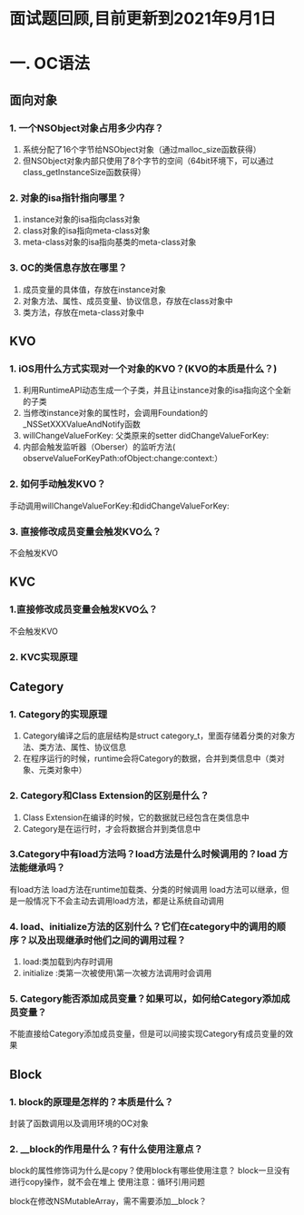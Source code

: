 # 面试题回顾,目前更新到2021年9月1日

# 一. OC语法
## 面向对象
### 1. 一个NSObject对象占用多少内存？
1. 系统分配了16个字节给NSObject对象（通过malloc_size函数获得）
2. 但NSObject对象内部只使用了8个字节的空间（64bit环境下，可以通过class_getInstanceSize函数获得）

### 2. 对象的isa指针指向哪里？
1. instance对象的isa指向class对象
2. class对象的isa指向meta-class对象
3. meta-class对象的isa指向基类的meta-class对象

### 3. OC的类信息存放在哪里？
1. 成员变量的具体值，存放在instance对象
2. 对象方法、属性、成员变量、协议信息，存放在class对象中
3. 类方法，存放在meta-class对象中


## KVO
### 1. iOS用什么方式实现对一个对象的KVO？(KVO的本质是什么？)
1. 利用RuntimeAPI动态生成一个子类，并且让instance对象的isa指向这个全新的子类
2. 当修改instance对象的属性时，会调用Foundation的_NSSetXXXValueAndNotify函数
3. willChangeValueForKey:
   父类原来的setter
   didChangeValueForKey:
4. 内部会触发监听器（Oberser）的监听方法( observeValueForKeyPath:ofObject:change:context:）

### 2. 如何手动触发KVO？
手动调用willChangeValueForKey:和didChangeValueForKey:

### 3. 直接修改成员变量会触发KVO么？
不会触发KVO

## KVC
### 1.直接修改成员变量会触发KVO么？
不会触发KVO

### 2. KVC实现原理

##  Category
### 1. Category的实现原理
1. Category编译之后的底层结构是struct category_t，里面存储着分类的对象方法、类方法、属性、协议信息
2. 在程序运行的时候，runtime会将Category的数据，合并到类信息中（类对象、元类对象中）

### 2. Category和Class Extension的区别是什么？
1. Class Extension在编译的时候，它的数据就已经包含在类信息中
2. Category是在运行时，才会将数据合并到类信息中

### 3.Category中有load方法吗？load方法是什么时候调用的？load 方法能继承吗？
有load方法
load方法在runtime加载类、分类的时候调用
load方法可以继承，但是一般情况下不会主动去调用load方法，都是让系统自动调用

### 4. load、initialize方法的区别什么？它们在category中的调用的顺序？以及出现继承时他们之间的调用过程？
1. load:类加载到内存时调用
2. initialize :类第一次被使用\第一次被方法调用时会调用

### 5. Category能否添加成员变量？如果可以，如何给Category添加成员变量？
不能直接给Category添加成员变量，但是可以间接实现Category有成员变量的效果

## Block
### 1. block的原理是怎样的？本质是什么？
封装了函数调用以及调用环境的OC对象

### 2. __block的作用是什么？有什么使用注意点？

block的属性修饰词为什么是copy？使用block有哪些使用注意？
block一旦没有进行copy操作，就不会在堆上
使用注意：循环引用问题

block在修改NSMutableArray，需不需要添加__block？


